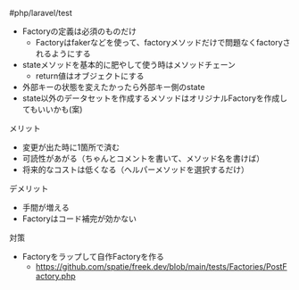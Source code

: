 #php/laravel/test 

- Factoryの定義は必須のものだけ
	- Factoryはfakerなどを使って、factoryメソッドだけで問題なくfactoryされるようにする
- stateメソッドを基本的に肥やして使う時はメソッドチェーン
	- return値はオブジェクトにする
- 外部キーの状態を変えたかったら外部キー側のstate
- state以外のデータセットを作成するメソッドはオリジナルFactoryを作成してもいいかも(案)

メリット
- 変更が出た時に1箇所で済む
- 可読性があがる（ちゃんとコメントを書いて、メソッド名を書けば）
- 将来的なコストは低くなる（ヘルパーメソッドを選択するだけ）

デメリット
- 手間が増える
- Factoryはコード補完が効かない

対策
- Factoryをラップして自作Factoryを作る
	- https://github.com/spatie/freek.dev/blob/main/tests/Factories/PostFactory.php
